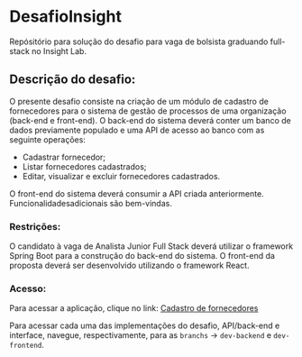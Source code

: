# DesafioInsight
Repósitório para solução do desafio para vaga de bolsista graduando full-stack no Insight Lab.

## Descrição do desafio:
O presente desafio consiste na criação de um módulo de cadastro de fornecedores para o sistema de gestão de processos de uma organização (back-end e front-end). O back-end do sistema deverá conter um banco de dados previamente populado e uma API de acesso ao banco com as seguinte operações:

- Cadastrar fornecedor;
- Listar fornecedores cadastrados;
- Editar, visualizar e excluir fornecedores cadastrados.

O front-end do sistema deverá consumir a API criada anteriormente. Funcionalidadesadicionais são bem-vindas.

### Restrições:
O candidato à vaga de Analista Junior Full Stack deverá utilizar o framework Spring
Boot para a construção do back-end do sistema. O front-end da proposta deverá ser
desenvolvido utilizando o framework React.

### Acesso:
Para acessar a aplicação, clique no link: [Cadastro de fornecedores](https://desafio-fullsatck-insight.netlify.app)

Para acessar cada uma das implementações do desafio, API/back-end e interface, navegue, respectivamente, para as ```branchs``` -> ```dev-backend``` e ```dev-frontend```.
